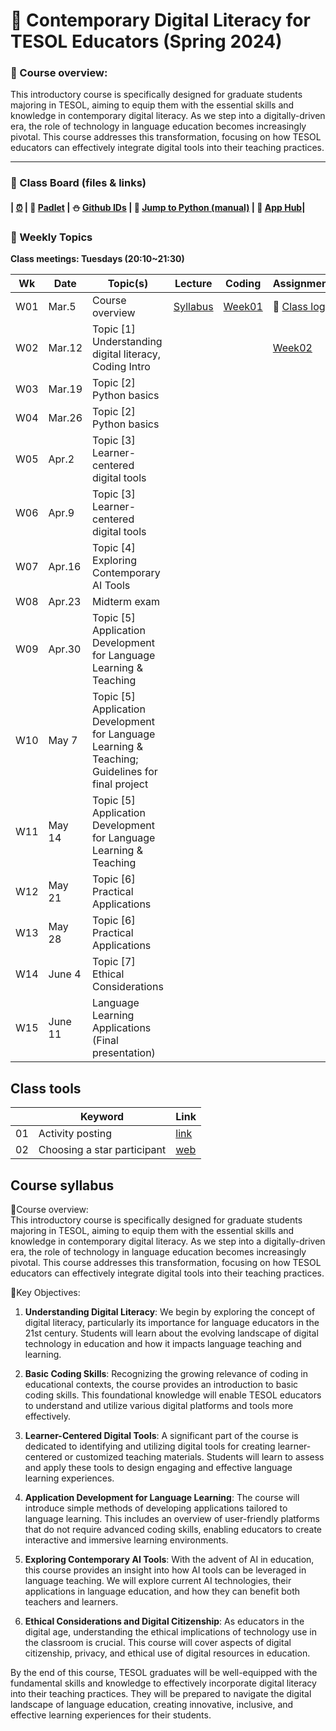# 🌿 Contemporary Digital Literacy for TESOL Educators (Spring 2024)

### 🔸 Course overview:

This introductory course is specifically designed for graduate students majoring in TESOL, aiming to equip them with the essential skills and knowledge in contemporary digital literacy. As we step into a digitally-driven era, the role of technology in language education becomes increasingly pivotal. This course addresses this transformation, focusing on how TESOL educators can effectively integrate digital tools into their teaching practices.

---

### 🔸 Class Board (files & links)

#### | [⏰](https://time-stuff.com/embed.html) | 👭 [Padlet](https://padlet.com/mirankim316/DLTESOL) | ⛄ [Github IDs](https://docs.google.com/spreadsheets/d/11TMSMm_0xzBc5lYAJx9oDwwrgeeAqKR1CEULl-eR6w0/edit?usp=sharing) | 📗 [Jump to Python (manual)](https://wikidocs.net/5) | 🌱 [App Hub](https://mrkim21.github.io)|


### 🔸 Weekly Topics 

**Class meetings: Tuesdays (20:10~21:30)** 

|Wk|Date|Topic(s)|Lecture|Coding|Assignment|
|--|--|--|--|--|--|
|W01|Mar.5|Course overview|[Syllabus](https://github.com/MK316/Spring2024/blob/main/data/S24_Syllabus_CDL_TESOL.pdf)|[Week01](https://github.com/MK316/Spring2024/blob/main/DLTESOL/CDLW01.ipynb)|🌱 [Class log](https://github.com/MK316/Spring2024/blob/main/log-cdl.md)|
|W02|Mar.12|Topic [1] Understanding digital literacy, Coding Intro|||[Week02](https://github.com/MK316/Spring2024/blob/main/DLTESOL/CDLW01.ipynb)||
|W03|Mar.19|Topic [2] Python basics|||||
|W04|Mar.26|Topic [2] Python basics|||||
|W05|Apr.2|Topic [3] Learner-centered digital tools||||Mini project|
|W06|Apr.9|Topic [3] Learner-centered digital tools|||||
|W07|Apr.16|Topic [4] Exploring Contemporary AI Tools|||||
|W08|Apr.23|Midterm exam|||||
|W09|Apr.30|Topic [5] Application Development for Language Learning & Teaching|||||
|W10|May 7|Topic [5] Application Development for Language Learning & Teaching; Guidelines for final project|||||
|W11|May 14|Topic [5] Application Development for Language Learning & Teaching||||Mini project|
|W12|May 21|Topic [6] Practical Applications|||||
|W13|May 28|Topic [6] Practical Applications|||||
|W14|June 4|Topic [7] Ethical Considerations|||||
|W15|June 11|Language Learning Applications (Final presentation)||||Final project|




## Class tools

||Keyword|Link|
|--|--|--|
|01|Activity posting|[link](https://padlet.com/mirankim316/dltesol)|
|02|Choosing a star participant|[web](https://wheelofnames.com/)|

## Course syllabus

🔸Course overview:  
This introductory course is specifically designed for graduate students majoring in TESOL, aiming to equip them with the essential skills and knowledge in contemporary digital literacy. As we step into a digitally-driven era, the role of technology in language education becomes increasingly pivotal. This course addresses this transformation, focusing on how TESOL educators can effectively integrate digital tools into their teaching practices.

🔸Key Objectives:  

1. **Understanding Digital Literacy**: We begin by exploring the concept of digital literacy, particularly its importance for language educators in the 21st century. Students will learn about the evolving landscape of digital technology in education and how it impacts language teaching and learning.

2. **Basic Coding Skills**: Recognizing the growing relevance of coding in educational contexts, the course provides an introduction to basic coding skills. This foundational knowledge will enable TESOL educators to understand and utilize various digital platforms and tools more effectively.

3. **Learner-Centered Digital Tools**: A significant part of the course is dedicated to identifying and utilizing digital tools for creating learner-centered or customized teaching materials. Students will learn to assess and apply these tools to design engaging and effective language learning experiences.

4. **Application Development for Language Learning**: The course will introduce simple methods of developing applications tailored to language learning. This includes an overview of user-friendly platforms that do not require advanced coding skills, enabling educators to create interactive and immersive learning environments.

5. **Exploring Contemporary AI Tools**: With the advent of AI in education, this course provides an insight into how AI tools can be leveraged in language teaching. We will explore current AI technologies, their applications in language education, and how they can benefit both teachers and learners.

6. **Ethical Considerations and Digital Citizenship**: As educators in the digital age, understanding the ethical implications of technology use in the classroom is crucial. This course will cover aspects of digital citizenship, privacy, and ethical use of digital resources in education.

By the end of this course, TESOL graduates will be well-equipped with the fundamental skills and knowledge to effectively incorporate digital literacy into their teaching practices. They will be prepared to navigate the digital landscape of language education, creating innovative, inclusive, and effective learning experiences for their students.


